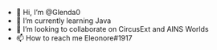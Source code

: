 - 👋 Hi, I’m @Glenda0
- 🌱 I’m currently learning Java
- 💞️ I’m looking to collaborate on CircusExt and AINS Worlds
- 📫 How to reach me Eleonore#1917

<!---
Glenda0/Glenda0 is a ✨ special ✨ repository because its `README.md` (this file) appears on your GitHub profile.
You can click the Preview link to take a look at your changes.
--->
